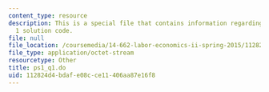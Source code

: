 ```yaml
---
content_type: resource
description: This is a special file that contains information regarding problem set
  1 solution code.
file: null
file_location: /coursemedia/14-662-labor-economics-ii-spring-2015/112824d4bdafe08cce11406aa87e16f8_ps1_q1.do
file_type: application/octet-stream
resourcetype: Other
title: ps1_q1.do
uid: 112824d4-bdaf-e08c-ce11-406aa87e16f8
---
```

